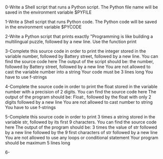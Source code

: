 0-Write a Shell script that runs a Python script.
The Python file name will be saved in the environment variable $PYFILE

1-Write a Shell script that runs Python code.
The Python code will be saved in the environment variable $PYCODE

2-Write a Python script that prints exactly "Programming is like building a multilingual puzzle, followed by a new line.
    Use the function print

3-Complete this source code in order to print the integer stored in the variable number, followed by Battery street, followed by a new line.
    You can find the source code here
    The output of the script should be:
        the number, followed by Battery street,
        followed by a new line
    You are not allowed to cast the variable number into a string
    Your code must be 3 lines long
    You have to use f-strings 

4-Complete the source code in order to print the float stored in the variable number with a precision of 2 digits.
    You can find the source code here
    The output of the program should be:
        Float:, followed by the float with only 2 digits
        followed by a new line
    You are not allowed to cast number to string
    You have to use f-strings

5-Complete this source code in order to print 3 times a string stored in the variable str, followed by its first 9 characters.
    You can find the source code here
    The output of the program should be:
        3 times the value of str
        followed by a new line
        followed by the 9 first characters of str
        followed by a new line
    You are not allowed to use any loops or conditional statement
    Your program should be maximum 5 lines long

6-
